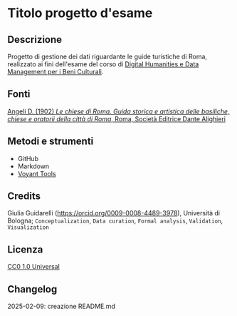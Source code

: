 # Titolo progetto d'esame

## Descrizione
Progetto di gestione dei dati riguardante le guide turistiche di Roma, realizzato ai fini dell'esame del corso di [Digital Humanities e Data Management per i Beni Culturali](https://www.unibo.it/it/studiare/dottorati-master-specializzazioni-e-altra-formazione/insegnamenti/insegnamento/2024/502386).

## Fonti
[Angeli D. (1902) *Le chiese di Roma. Guida storica e artistica delle basiliche, chiese e oratorii della città di Roma*, Roma, Società Editrice Dante Alighieri](https://archive.org/details/lechiesediromagu00ange/page/n1/mode/2up?ref=ol)

## Metodi e strumenti
* GitHub
* Markdown
* [Voyant Tools](https://voyant-tools.org/)

## Credits
Giulia Guidarelli (https://orcid.org/0009-0008-4489-3978), Università di Bologna; `Conceptualization`, `Data curation`, `Formal analysis`, `Validation`, `Visualization`

## Licenza
[CC0 1.0 Universal](https://creativecommons.org/publicdomain/zero/1.0/?ref=chooser-v1)

## Changelog
2025-02-09: creazione README.md
